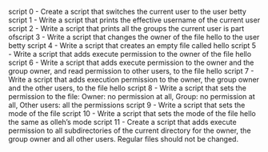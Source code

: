 script 0 - Create a script that switches the current user to the user betty
script 1 - Write a script that prints the effective username of the current user
script 2 - Write a script that prints all the groups the current user is part ofscript 3 - Write a script that changes the owner of the file hello to the user betty
script 4 - Write a script that creates an empty file called hello
script 5 - Write a script that adds execute permission to the owner of the file hello
script 6 - Write a script that adds execute permission to the owner and the group owner, and read permission to other users, to the file hello
script 7 - Write a script that adds execution permission to the owner, the group owner and the other users, to the file hello
script 8 - Write a script that sets the permission to the file: Owner: no permission at all, Group: no permission at all, Other users: all the permissions
script 9 - Write a script that sets the mode of the file
script 10 - Write a script that sets the mode of the file hello the same as olleh’s mode
script 11 - Create a script that adds execute permission to all subdirectories of the current directory for the owner, the group owner and all other users. Regular files should not be changed. 
